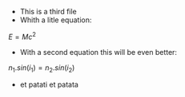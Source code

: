 * This is a third file
* Whith a litle equation:

$E=Mc^2$

* With a second equation this will be even better:

$n_1.sin(i_1)=n_2.sin(i_2)$

* et patati et patata
